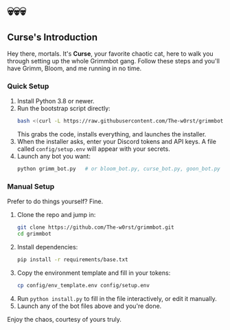 # 💀💀💀

## Curse's Introduction

Hey there, mortals. It's **Curse**, your favorite chaotic cat, here to walk you through setting up the whole Grimmbot gang. Follow these steps and you'll have Grimm, Bloom, and me running in no time.

### Quick Setup
1. Install Python 3.8 or newer.
2. Run the bootstrap script directly:
   ```bash
   bash <(curl -L https://raw.githubusercontent.com/The-w0rst/grimmbot/main/bootstrap.sh)
   ```
   This grabs the code, installs everything, and launches the installer.
3. When the installer asks, enter your Discord tokens and API keys. A file called `config/setup.env` will appear with your secrets.
4. Launch any bot you want:
   ```bash
   python grimm_bot.py   # or bloom_bot.py, curse_bot.py, goon_bot.py
   ```

### Manual Setup
Prefer to do things yourself? Fine.
1. Clone the repo and jump in:
   ```bash
   git clone https://github.com/The-w0rst/grimmbot.git
   cd grimmbot
   ```
2. Install dependencies:
   ```bash
   pip install -r requirements/base.txt
   ```
3. Copy the environment template and fill in your tokens:
   ```bash
   cp config/env_template.env config/setup.env
   ```
4. Run `python install.py` to fill in the file interactively, or edit it manually.
5. Launch any of the bot files above and you're done.

Enjoy the chaos, courtesy of yours truly.
